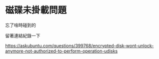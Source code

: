# 磁碟未掛載問題

忘了啥時碰到的

留著連結紀錄一下

https://askubuntu.com/questions/399768/encrypted-disk-wont-unlock-anymore-not-authorized-to-perform-operation-udisks

